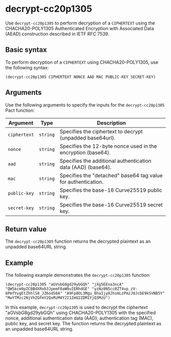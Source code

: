 # decrypt-cc20p1305
Use `decrypt-cc20p1305` to perform decryption of a `CIPHERTEXT` using the CHACHA20-POLY1305 Authenticated Encryption with Associated Data (AEAD) construction described in IETF RFC 7539.

## Basic syntax

To perform decryption of a `CIPHERTEXT` using CHACHA20-POLY1305, use the following syntax:

`(decrypt-cc20p1305 CIPHERTEXT NONCE AAD MAC PUBLIC-KEY SECRET-KEY)`

## Arguments

Use the following arguments to specify the inputs for the `decrypt-cc20p1305` Pact function:

| Argument   | Type   | Description                                                  |
|------------|--------|--------------------------------------------------------------|
| `ciphertext` | `string` | Specifies the ciphertext to decrypt (unpadded base64url).    |
| `nonce` | `string` | Specifies the 12-byte nonce used in the encryption (base64).|
| `aad` | `string` | Specifies the additional authentication data (AAD) (base64).|
| `mac` | `string` | Specifies the "detached" base64 tag value for authentication.|
| `public-key` | `string` | Specifies the base-16 Curve25519 public key.                |
| `secret-key` | `string` | Specifies the base-16 Curve25519 secret key.                |

## Return value

The `decrypt-cc20p1305` function returns the decrypted plaintext as an unpadded base64URL string.

## Example

The following example demonstrates the `decrypt-cc20p1305` function:

```pact
(decrypt-cc20p1305 "aGVsbG8gd29ybGQh" "jXg5EEna3ncA" "QW5kcm9pZCBBdXRob3JpemF0aW9uIERhdGE" "yzNz8N5cc0ZT4vp_zV-6PmfYvgEtZhhlS8_JZ6odS0A" "A9Fp8OL3Mgu_8haIjy8JhsmLzPmzJ0JcbE9kSVNB5Y" "MwYTMzc2NjVhZGFmY2QxMzM4Y2I1ZmU2ZDM1YjQ3MzU") 
```

In this example, `decrypt-cc20p1305` is used to decrypt the ciphertext "aGVsbG8gd29ybGQh" using CHACHA20-POLY1305 with the specified nonce, additional authentication data (AAD), authentication tag (MAC), public key, and secret key. The function returns the decrypted plaintext as an unpadded base64URL string.
